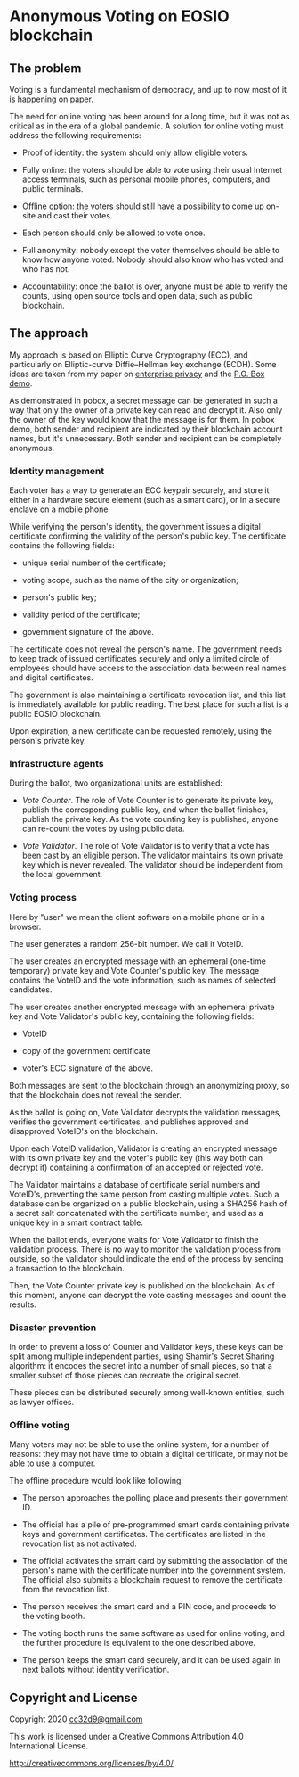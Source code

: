 # Anonymous Voting on EOSIO blockchain

## The problem

Voting is a fundamental mechanism of democracy, and up to now most of
it is happening on paper.

The need for online voting has been around for a long time, but it was
not as critical as in the era of a global pandemic. A solution for
online voting must address the following requirements:

* Proof of identity: the system should only allow eligible voters.

* Fully online: the voters should be able to vote using their usual
  Internet access terminals, such as personal mobile phones,
  computers, and public terminals.

* Offline option: the voters should still have a possibility to come
  up on-site and cast their votes.

* Each person should only be allowed to vote once.

* Full anonymity: nobody except the voter themselves should be able to
  know how anyone voted. Nobody should also know who has voted and who
  has not.

* Accountability: once the ballot is over, anyone must be able to
  verify the counts, using open source tools and open data, such as
  public blockchain.




## The approach

My approach is based on Elliptic Curve Cryptography (ECC), and
particularly on Elliptic-curve Diffie–Hellman key exchange
(ECDH). Some ideas are taken from my paper on [enterprise
privacy](Enterprise_Privacy_on_EOSIO.md) and the [P.O. Box
demo](https://github.com/cc32d9/pobox).

As demonstrated in pobox, a secret message can be generated in such a
way that only the owner of a private key can read and decrypt it. Also
only the owner of the key would know that the message is for them. In
pobox demo, both sender and recipient are indicated by their
blockchain account names, but it's unnecessary. Both sender and
recipient can be completely anonymous.


### Identity management

Each voter has a way to generate an ECC keypair securely, and store it
either in a hardware secure element (such as a smart card), or in a
secure enclave on a mobile phone.

While verifying the person's identity, the government issues a digital
certificate confirming the validity of the person's public key. The
certificate contains the following fields:

* unique serial number of the certificate;

* voting scope, such as the name of the city or organization;

* person's public key;

* validity period of the certificate;

* government signature of the above.

The certificate does not reveal the person's name. The government
needs to keep track of issued certificates securely and only a limited
circle of employees should have access to the association data between
real names and digital certificates.

The government is also maintaining a certificate revocation list, and
this list is immediately available for public reading. The best place
for such a list is a public EOSIO blockchain.

Upon expiration, a new certificate can be requested remotely, using
the person's private key.


### Infrastructure agents

During the ballot, two organizational units are established:

* *Vote Counter*. The role of Vote Counter is to generate its private
  key, publish the corresponding public key, and when the ballot
  finishes, publish the private key. As the vote counting key is
  published, anyone can re-count the votes by using public data.


* *Vote Validator*. The role of Vote Validator is to verify that a
  vote has been cast by an eligible person. The validator maintains
  its own private key which is never revealed. The validator should be
  independent from the local government.


### Voting process

Here by "user" we mean the client software on a mobile phone or in a
browser.

The user generates a random 256-bit number. We call it VoteID.

The user creates an encrypted message with an ephemeral (one-time
temporary) private key and Vote Counter's public key. The message
contains the VoteID and the vote information, such as names of
selected candidates.

The user creates another encrypted message with an ephemeral private
key and Vote Validator's public key, containing the following fields:

* VoteID

* copy of the government certificate

* voter's ECC signature of the above.

Both messages are sent to the blockchain through an anonymizing proxy,
so that the blockchain does not reveal the sender.

As the ballot is going on, Vote Validator decrypts the validation
messages, verifies the government certificates, and publishes approved
and disapproved VoteID's on the blockchain.

Upon each VoteID validation, Validator is creating an encrypted
message with its own private key and the voter's public key (this way
both can decrypt it) containing a confirmation of an accepted or
rejected vote.

The Validator maintains a database of certificate serial numbers and
VoteID's, preventing the same person from casting multiple votes. Such
a database can be organized on a public blockchain, using a SHA256
hash of a secret salt concatenated with the certificate number, and
used as a unique key in a smart contract table.

When the ballot ends, everyone waits for Vote Validator to finish the
validation process. There is no way to monitor the validation process
from outside, so the validator should indicate the end of the process
by sending a transaction to the blockchain.

Then, the Vote Counter private key is published on the blockchain. As
of this moment, anyone can decrypt the vote casting messages and count
the results.


### Disaster prevention

In order to prevent a loss of Counter and Validator keys, these keys
can be split among multiple independent parties, using Shamir's Secret
Sharing algorithm: it encodes the secret into a number of small
pieces, so that a smaller subset of those pieces can recreate the
original secret.

These pieces can be distributed securely among well-known entities,
such as lawyer offices.


### Offline voting

Many voters may not be able to use the online system, for a number of
reasons: they may not have time to obtain a digital certificate, or
may not be able to use a computer.

The offline procedure would look like following:

* The person approaches the polling place and presents their
  government ID.

* The official has a pile of pre-programmed smart cards containing
  private keys and government certificates. The certificates are
  listed in the revocation list as not activated.

* The official activates the smart card by submitting the association
  of the person's name with the certificate number into the
  government system. The official also submits a blockchain request
  to remove the certificate from the revocation list.

* The person receives the smart card and a PIN code, and proceeds to
  the voting booth.

* The voting booth runs the same software as used for online voting,
  and the further procedure is equivalent to the one described above.

* The person keeps the smart card securely, and it can be used again
  in next ballots without identity verification.
















## Copyright and License

Copyright 2020 cc32d9@gmail.com

This work is licensed under a Creative Commons Attribution 4.0
International License.

http://creativecommons.org/licenses/by/4.0/




